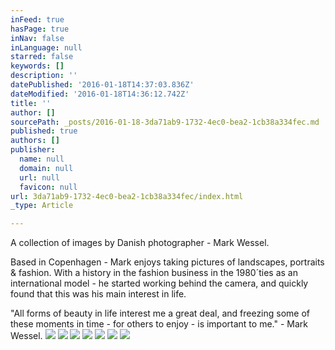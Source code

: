 ```yaml
---
inFeed: true
hasPage: true
inNav: false
inLanguage: null
starred: false
keywords: []
description: ''
datePublished: '2016-01-18T14:37:03.836Z'
dateModified: '2016-01-18T14:36:12.742Z'
title: ''
author: []
sourcePath: _posts/2016-01-18-3da71ab9-1732-4ec0-bea2-1cb38a334fec.md
published: true
authors: []
publisher:
  name: null
  domain: null
  url: null
  favicon: null
url: 3da71ab9-1732-4ec0-bea2-1cb38a334fec/index.html
_type: Article

---
```

A collection of  images by Danish photographer - Mark Wessel.

Based in Copenhagen - Mark enjoys taking pictures of landscapes, portraits & fashion. With a history in the fashion business in the 1980´ties as an international model - he started working behind the camera, and quickly found that this was his main interest in life.

"All forms of beauty in life interest me a great deal, and freezing some of these moments in time - for others to enjoy - is important to me." - Mark Wessel.
![](https://s3-us-west-2.amazonaws.com/the-grid-img/p/fc4209a7e900c79513c0c210829a4af449c94ba6.jpg)
![](https://s3-us-west-2.amazonaws.com/the-grid-img/p/cc8b176dffa1e9d9118b01ea6c98b549334587ed.jpg)
![](https://s3-us-west-2.amazonaws.com/the-grid-img/p/9bfee4d14344af8bc1698cd0109ae4a77cb86235.jpg)
![](https://s3-us-west-2.amazonaws.com/the-grid-img/p/53e4119b9a6202ed616b01f5cbf43efe9014807a.jpg)
![](https://the-grid-user-content.s3-us-west-2.amazonaws.com/ab10f29e-9493-4c0b-8f46-ed7443aba14e.jpg)
![](https://the-grid-user-content.s3-us-west-2.amazonaws.com/a1c0aea3-4af6-4768-9b47-70df39ba8f85.jpg)
![](https://the-grid-user-content.s3-us-west-2.amazonaws.com/155d2bfa-7c55-4ed8-8d1a-becdc649a041.JPG)